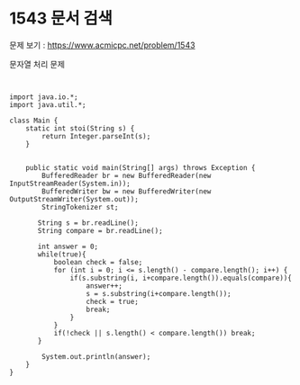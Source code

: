 # 1543 문서 검색

문제 보기 : <https://www.acmicpc.net/problem/1543>


문자열 처리 문제

<pre><code>

import java.io.*;
import java.util.*;

class Main {
    static int stoi(String s) {
        return Integer.parseInt(s);
    }


    public static void main(String[] args) throws Exception {
        BufferedReader br = new BufferedReader(new InputStreamReader(System.in));
        BufferedWriter bw = new BufferedWriter(new OutputStreamWriter(System.out));
        StringTokenizer st;

       String s = br.readLine();
       String compare = br.readLine();

       int answer = 0;
       while(true){
           boolean check = false;
           for (int i = 0; i <= s.length() - compare.length(); i++) {
               if(s.substring(i, i+compare.length()).equals(compare)){
                   answer++;
                   s = s.substring(i+compare.length());
                   check = true;
                   break;
               }
           }
           if(!check || s.length() < compare.length()) break;
       }

        System.out.println(answer);
    }
}

</code></pre>